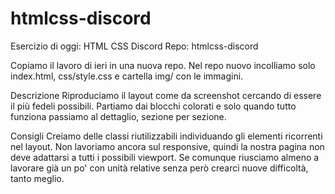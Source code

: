 # htmlcss-discord

Esercizio di oggi: HTML CSS Discord
Repo: htmlcss-discord

Copiamo il lavoro di ieri in una nuova repo.
Nel repo nuovo incolliamo solo index.html, css/style.css e cartella img/ con le immagini.

Descrizione
Riproduciamo il layout come da screenshot cercando di essere il più fedeli possibili.
Partiamo dai blocchi colorati e solo quando tutto funziona passiamo al dettaglio, sezione per sezione.

Consigli
Creiamo delle classi riutilizzabili individuando gli elementi ricorrenti nel layout.
Non lavoriamo ancora sul responsive, quindi la nostra pagina non deve adattarsi a tutti i possibili viewport. Se comunque riusciamo almeno a lavorare già un po' con unità relative senza però crearci nuove difficoltà, tanto meglio.